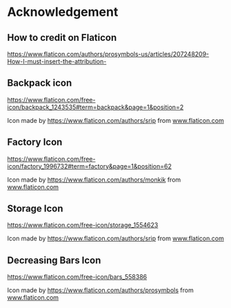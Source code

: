 # Acknowledgement

## How to credit on Flaticon

https://www.flaticon.com/authors/prosymbols-us/articles/207248209-How-I-must-insert-the-attribution-

## Backpack icon

https://www.flaticon.com/free-icon/backpack_1243535#term=backpack&page=1&position=2

Icon made by https://www.flaticon.com/authors/srip from www.flaticon.com

## Factory Icon

https://www.flaticon.com/free-icon/factory_1996732#term=factory&page=1&position=62

Icon made by https://www.flaticon.com/authors/monkik from www.flaticon.com

## Storage Icon

https://www.flaticon.com/free-icon/storage_1554623

Icon made by https://www.flaticon.com/authors/srip from www.flaticon.com

## Decreasing Bars Icon

https://www.flaticon.com/free-icon/bars_558386

Icon made by https://www.flaticon.com/authors/prosymbols from www.flaticon.com
